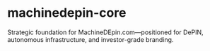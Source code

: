 # machinedepin-core
Strategic foundation for MachineDEpin.com—positioned for DePIN, autonomous infrastructure, and investor-grade branding.
